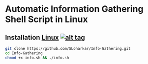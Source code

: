 # Automatic Information Gathering Shell Script in Linux


## Installation [Linux](https://wikipedia.org/wiki/Linux) [![alt tag](http://icons.iconarchive.com/icons/dakirby309/simply-styled/32/OS-Linux-icon.png)](https://fr.wikipedia.org/wiki/Linux)
```bash
git clone https://github.com/SLoharkar/Info-Gathering.git
cd Info-Gathering
chmod +x info.sh && ./info.sh
```
